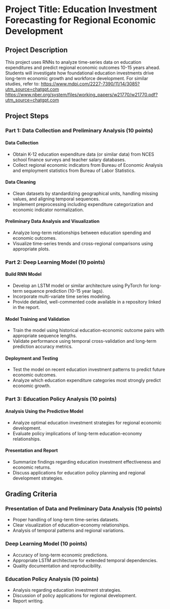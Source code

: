 # Project Title: Education Investment Forecasting for Regional Economic Development

## Project Description

This project uses RNNs to analyze time-series data on education expenditures and predict regional economic outcomes 10-15 years ahead. Students will investigate how foundational education investments drive long-term economic growth and workforce development. For similar studies, refer to:
https://www.mdpi.com/2227-7390/11/14/3085?utm_source=chatgpt.com
https://www.nber.org/system/files/working_papers/w21770/w21770.pdf?utm_source=chatgpt.com


## Project Steps

### Part 1: Data Collection and Preliminary Analysis (10 points)

#### Data Collection
- Obtain K-12 education expenditure data (or similar data) from NCES school finance surveys and teacher salary databases.
- Collect regional economic indicators from Bureau of Economic Analysis and employment statistics from Bureau of Labor Statistics.

#### Data Cleaning
- Clean datasets by standardizing geographical units, handling missing values, and aligning temporal sequences.
- Implement preprocessing including expenditure categorization and economic indicator normalization.

#### Preliminary Data Analysis and Visualization
- Analyze long-term relationships between education spending and economic outcomes.
- Visualize time-series trends and cross-regional comparisons using appropriate plots.

### Part 2: Deep Learning Model (10 points)

#### Build RNN Model
- Develop an LSTM model or similar architecture using PyTorch for long-term sequence prediction (10-15 year lags).
- Incorporate multi-variate time series modeling.
- Provide detailed, well-commented code available in a repository linked in the report.

#### Model Training and Validation
- Train the model using historical education-economic outcome pairs with appropriate sequence lengths.
- Validate performance using temporal cross-validation and long-term prediction accuracy metrics.

#### Deployment and Testing
- Test the model on recent education investment patterns to predict future economic outcomes.
- Analyze which education expenditure categories most strongly predict economic growth.

### Part 3: Education Policy Analysis (10 points)

#### Analysis Using the Predictive Model
- Analyze optimal education investment strategies for regional economic development.
- Evaluate policy implications of long-term education-economy relationships.

#### Presentation and Report
- Summarize findings regarding education investment effectiveness and economic returns.
- Discuss applications for education policy planning and regional development strategies.

## Grading Criteria

### Presentation of Data and Preliminary Data Analysis (10 points)
- Proper handling of long-term time-series datasets.
- Clear visualization of education-economy relationships.
- Analysis of temporal patterns and regional variations.

### Deep Learning Model (10 points)
- Accuracy of long-term economic predictions.
- Appropriate LSTM architecture for extended temporal dependencies.
- Quality documentation and reproducibility.

### Education Policy Analysis (10 points)
- Analysis regarding education investment strategies.
- Discussion of policy applications for regional development.
- Report writing.
